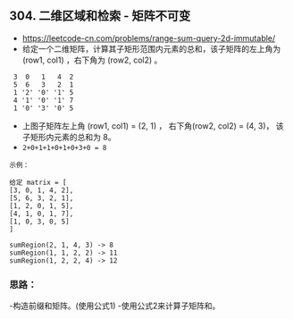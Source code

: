 ## 304. 二维区域和检索 - 矩阵不可变
- https://leetcode-cn.com/problems/range-sum-query-2d-immutable/
- 给定一个二维矩阵，计算其子矩形范围内元素的总和，该子矩阵的左上角为 (row1, col1) ，右下角为 (row2, col2) 。
```
 3  0   1   4  2
 5  6   3   2  1
 1 '2' '0' '1' 5
 4 '1' '0' '1' 7
 1 '0' '3' '0' 5
```
- 上图子矩阵左上角 (row1, col1) = (2, 1) ，
  右下角(row2, col2) = (4, 3)，
  该子矩形内元素的总和为 8。
-  `2+0+1+1+0+1+0+3+0 = 8`  


```
示例：

给定 matrix = [
[3, 0, 1, 4, 2],
[5, 6, 3, 2, 1],
[1, 2, 0, 1, 5],
[4, 1, 0, 1, 7],
[1, 0, 3, 0, 5]
]

sumRegion(2, 1, 4, 3) -> 8
sumRegion(1, 1, 2, 2) -> 11
sumRegion(1, 2, 2, 4) -> 12
```

### 思路：
-构造前缀和矩阵。(使用公式1)
-使用公式2来计算子矩阵和。

